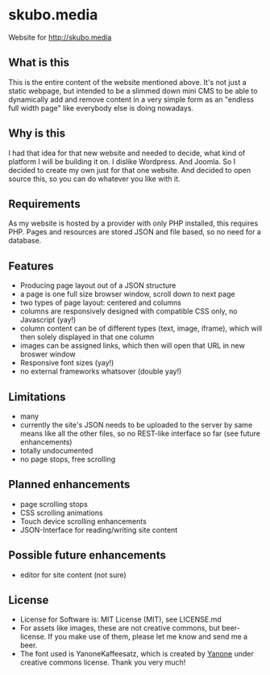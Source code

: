 # skubo.media
Website for http://skubo.media

## What is this
This is the entire content of the website mentioned above. It's not just a static webpage, but intended to be a slimmed down mini CMS to be able to dynamically add and remove content in a very simple form as an "endless full width page" like everybody else is doing nowadays. 

## Why is this
I had that idea for that new website and needed to decide, what kind of platform I will be building it on. I dislike Wordpress. And Joomla. So I decided to create my own just for that one website. And decided to open source this, so you can do whatever you like with it. 

## Requirements
As my website is hosted by a provider with only PHP installed, this requires PHP. Pages and resources are stored JSON and file based, so no need for a database.

## Features
* Producing page layout out of a JSON structure
* a page is one full size browser window, scroll down to next page
* two types of page layout: centered and columns
* columns are responsively designed with compatible CSS only, no Javascript (yay!)
* column content can be of different types (text, image, iframe), which will then solely displayed in that one column
* images can be assigned links, which then will open that URL in new broswer window
* Responsive font sizes (yay!)
* no external frameworks whatsover (double yay!)

## Limitations
* many
* currently the site's JSON needs to be uploaded to the server by same means like all the other files, so no REST-like interface so far (see future enhancements)
* totally undocumented
* no page stops, free scrolling

## Planned enhancements
* page scrolling stops
* CSS scrolling animations
* Touch device scrolling enhancements
* JSON-Interface for reading/writing site content

## Possible future enhancements
* editor for site content (not sure)

## License
* License for Software is: MIT License (MIT), see LICENSE.md
* For assets like images, these are not creative commons, but beer-license. If you make use of them, please let me know and send me a beer.
* The font used is YanoneKaffeesatz, which is created by <a href="http://yanone.de">Yanone</a> under creative commons license. Thank you very much!   
